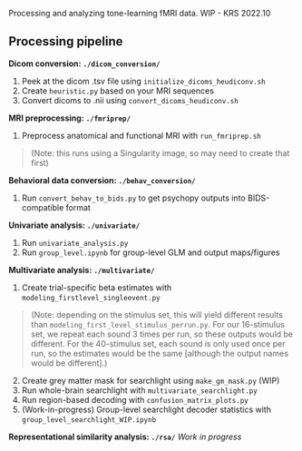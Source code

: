 Processing and analyzing tone-learning fMRI data. WIP - KRS 2022.10

## Processing pipeline

**Dicom conversion: `./dicom_conversion/`**
1. Peek at the dicom .tsv file  using `initialize_dicoms_heudiconv.sh`
2. Create `heuristic.py` based on your MRI sequences
3. Convert dicoms to .nii using `convert_dicoms_heudiconv.sh`

**MRI preprocessing: `./fmriprep/`**
1. Preprocess anatomical and functional MRI with `run_fmriprep.sh` 
> (Note: this runs using a Singularity image, so may need to create that first)

**Behavioral data conversion: `./behav_conversion/`**
1. Run `convert_behav_to_bids.py` to get psychopy outputs into BIDS-compatible format

**Univariate analysis: `./univariate/`**
1. Run `univariate_analysis.py`
2. Run `group_level.ipynb` for group-level GLM and output maps/figures

**Multivariate analysis: `./multivariate/`**
1. Create trial-specific beta estimates with `modeling_firstlevel_singleevent.py` 

> (Note: depending on the stimulus set, this will yield different results than `modeling_first_level_stimulus_perrun.py`. 
> For our 16-stimulus set, we repeat each sound 3 times per run, so these outputs would be different. 
> For the 40-stimulus set, each sound is only used once per run, so the estimates would be the same 
> [although the output names would be different].)

2. Create grey matter mask for searchlight using `make_gm_mask.py` (WIP)
3. Run whole-brain searchlight with `multivariate_searchlight.py`
4. Run region-based decoding with `confusion_matrix_plots.py`
5. (Work-in-progress) Group-level searchlight decoder statistics with `group_level_searchlight_WIP.ipynb`

**Representational similarity analysis: `./rsa/`**
*Work in progress*